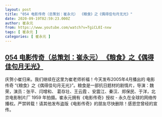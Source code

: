 ```yaml
---
layout: post
title: "054 电影传奇（总策划：崔永元） 《粮食》之《偶得佳句月无光》"
date: 2020-09-19T02:59:23.000Z
author: 崔永元
from: https://www.youtube.com/watch?v=TgiCL0I-nxw
tags: [ 崔永元 ]
categories: [ 崔永元 ]
---
```

<!--1600484363000-->
[054 电影传奇（总策划：崔永元） 《粮食》之《偶得佳句月无光》](https://www.youtube.com/watch?v=TgiCL0I-nxw)
------

<div>
庆贺小崔归来。我们继续在这里为崔老师祈福！今天发布2005年4月播出的 电影传奇 “《粮食》之《偶得佳句月无光》”。粮食是一部抗日题材的剧情片，导演：魏荣，演员：张平、闫增和、 葛存壮、王云霞 、安震江、秦汉、郑保民、于洋，北京电影制片厂 1959 年拍摄。崔永元拥有《电影传奇》授权 - 永久在全球的网络传播权。严禁转载！请其他发布盗版《电影传奇》的朋友尽快删除！感恩您曾经的宣传。
</div>
